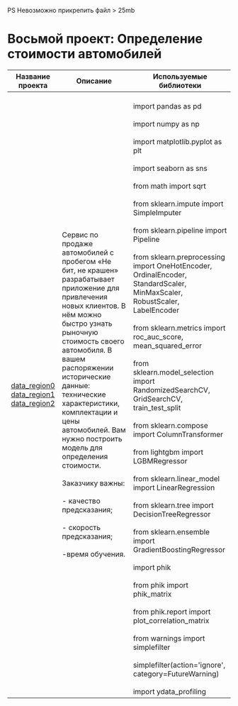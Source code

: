 PS Невозможно прикрепить файл > 25mb
# Восьмой проект: Определение стоимости автомобилей

| Название проекта | Описание | Используемые библиотеки |
|------------------|----------|--------------------------|
| [data_region0](geo_data_0.csv)<br>[data_region1](geo_data_1.csv)<br>[data_region2](geo_data_2.csv)| Сервис по продаже автомобилей с пробегом «Не бит, не крашен» разрабатывает приложение для привлечения новых клиентов. В нём можно быстро узнать рыночную стоимость своего автомобиля. В вашем распоряжении исторические данные: технические характеристики, комплектации и цены автомобилей. Вам нужно построить модель для определения стоимости.<br><br>Заказчику важны:<br><br> - качество предсказания;<br><br> - скорость предсказания;<br><br> -время обучения.<br>| <br>import pandas as pd<br><br>import numpy as np<br> <br>import matplotlib.pyplot as plt<br><br>import seaborn as sns<br><br>from math import sqrt<br><br>from sklearn.impute import SimpleImputer<br><br>from sklearn.pipeline import Pipeline<br><br>from sklearn.preprocessing import OneHotEncoder, OrdinalEncoder, StandardScaler, MinMaxScaler, RobustScaler, LabelEncoder<br><br>from sklearn.metrics import roc_auc_score, mean_squared_error<br><br>from sklearn.model_selection import RandomizedSearchCV, GridSearchCV, train_test_split<br><br>from sklearn.compose import ColumnTransformer<br><br>from lightgbm import LGBMRegressor<br><br>from sklearn.linear_model import LinearRegression<br><br>from sklearn.tree import DecisionTreeRegressor<br><br>from sklearn.ensemble import GradientBoostingRegressor<br><br>import phik<br><br>from phik import phik_matrix<br><br>from phik.report import plot_correlation_matrix<br><br>from warnings import simplefilter<br><br>simplefilter(action='ignore', category=FutureWarning)<br><br>import ydata_profiling<br>|

